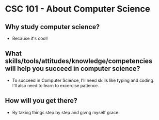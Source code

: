 # CSC 101 - About Computer Science


## Why study computer science?

- Because it's cool!




## What skills/tools/attitudes/knowledge/competencies will help you succeed in computer science?

- To succeed in Computer Science, I'll need skills like typing and coding. I'll also need to learn to excercise patience.






## How will you get there?

- By taking things step by step and givng myself grace.





